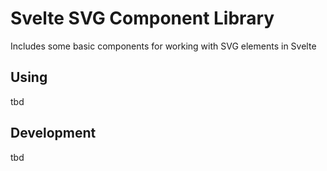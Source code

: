 # Svelte SVG Component Library

Includes some basic components for working with SVG elements in Svelte

## Using

tbd

## Development

tbd